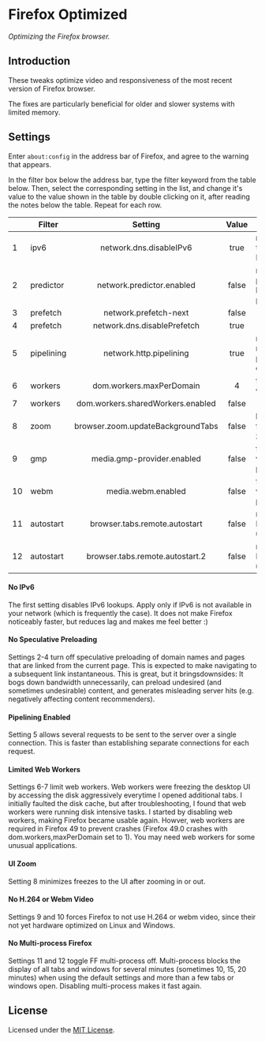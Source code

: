 # Firefox Optimized

*Optimizing the Firefox browser.*

## Introduction

These tweaks optimize video and responsiveness of the most recent version of Firefox browser.

The fixes are particularly beneficial for older and slower systems with limited memory.

## Settings

Enter `about:config` in the address bar of Firefox, and agree to the warning  that appears.

In the filter box below the address bar, type the filter keyword from the table below. Then, select the corresponding setting in the list, and change it's value to the  value shown in the table by double clicking on it, after reading the notes below the table. Repeat for each row.

|      | Filter          | Setting                                                | Value |                                                       |
| --- | -------------- | :---------------------------------------------: | :-------: | ----------------------------------------| 
| 1   | ipv6           | network.dns.disableIPv6              | true    | no IPv6 from my ISP              |
| 2   | predictor | network.predictor.enabled          | false   | no preloading linked pages |
| 3   | prefetch   | network.prefetch-next                  | false   | |
| 4   | prefetch   | network.dns.disablePrefetch      | true    | |
| 5   | pipelining | network.http.pipelining               | true   | multiple requests per connection |
| 6   | workers    | dom.workers.maxPerDomain        | 4   | few web workers                      |
| 7   | workers    | dom.workers.sharedWorkers.enabled | false | |
| 8   | zoom         | browser.zoom.updateBackgroundTabs | false | less UI freezes on zoom|
| 9   | gmp            | media.gmp-provider.enabled | false | faster video playback|
| 10   | webm            | media.webm.enabled | false | faster video playback|
| 11 | autostart | browser.tabs.remote.autostart| false | makes FF49 usable|
| 12 | autostart | browser.tabs.remote.autostart.2 | false | makes FF49 usable |

#### No IPv6
The first setting disables IPv6 lookups. Apply only if IPv6 is not available in your network (which is frequently the case). It does not make Firefox noticeably faster, but reduces lag and makes me feel better :)

#### No Speculative Preloading
Settings 2-4 turn off speculative preloading of domain names and pages that are linked from the current page. This is expected to make navigating to a subsequent link instantaneous. This is great, but it bringsdownsides: It bogs down bandwidth unnecessarily, can preload undesired (and sometimes undesirable) content, and generates misleading server hits (e.g. negatively affecting content recommenders).

#### Pipelining Enabled
Setting 5 allows several requests to be sent to the server over a single connection. This is faster than establishing separate connections for each request.

#### Limited Web Workers
Settings 6-7 limit web workers. Web workers were freezing the desktop UI by accessing the disk aggressively everytime I opened additional tabs. I initially faulted the disk cache, but after troubleshooting, I found that web workers were running disk intensive tasks. I started by disabling web workers, making Firefox became usable again. Howver, web workers are required in Firefox 49 to prevent crashes (Firefox 49.0 crashes with dom.workers,maxPerDomain set to 1). You may need web workers for some unusual applications.

#### UI Zoom
Setting 8 minimizes freezes to the UI after zooming in or out.

#### No H.264 or Webm Video
Settings 9 and 10 forces Firefox to not use H.264 or webm video, since their not yet hardware optimized on Linux and Windows.

#### No Multi-process Firefox
Settings 11 and 12 toggle FF multi-process off. Multi-process blocks the display of all tabs and windows for several minutes (sometimes 10, 15, 20 minutes) when using the default settings and more than a few tabs or windows open. Disabling multi-process makes it fast again.


## License

Licensed under the [MIT License](LICENSE.md). 



